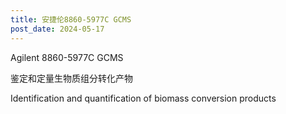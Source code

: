```yaml
---
title: 安捷伦8860-5977C GCMS
post_date: 2024-05-17 
---
```





Agilent 8860-5977C GCMS

鉴定和定量生物质组分转化产物

Identification and quantification of biomass conversion products







